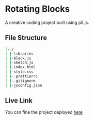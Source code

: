 # Rotating Blocks

A creative coding project built using p5.js.

## File Structure
```bash
|-./
| |-libraries
| |-block.js
| |-sketch.js
| |-index.html
| |-style.css
| |-.prettierrc
| |-.gitignore
| |-jsconfig.json
```
## Live Link

You can fine the project deployed [here](https://rotating-blocks.vercel.app)
